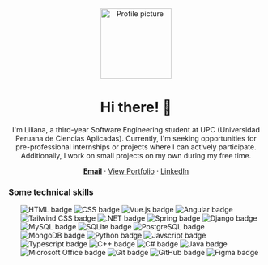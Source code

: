 <div align="center">
  <img src="https://avatars.githubusercontent.com/u/84975008?v=4" style="height: 10em; width: auto;" alt="Profile picture">
  <h1>Hi there! 👋</h1>
  <p>
  I'm Liliana, a third-year Software Engineering student at UPC (Universidad Peruana de Ciencias Aplicadas). Currently, I'm seeking opportunities for pre-professional internships or projects where I can actively participate. Additionally, I work on small projects on my own during my free time.
  </p>
</div>
<div>
  <p align="center">
    <a href="mailto:lilifuye72@gmail.com" title="lilifuye72@gmail.com"><strong>Email</strong></a>
    ·
    <a href="https://lilianafu.netlify.app/" target="_blank">View Portfolio</a>
    ·
    <a href="https://www.linkedin.com/in/lilianafuye/" target="_blank" title="Checkout Liliana Fu's LinkedIn">LinkedIn</a>
  </p>
</div>
<div>
  <h3>Some technical skills</h3>
  <ul>
    <img class="h-8 w-auto rounded-lg" src="https://img.shields.io/badge/HTML5-E34F26?style=for-the-badge&logo=html5&logoColor=white" alt="HTML badge"/>
    <img class="h-8 w-auto rounded-lg" src="https://img.shields.io/badge/CSS-239120?&style=for-the-badge&logo=css3&logoColor=white" alt="CSS badge"/>
    <img class="h-8 w-auto rounded-lg" src="https://img.shields.io/badge/Vue.js-35495E?style=for-the-badge&logo=vue.js&logoColor=4FC08D" alt="Vue.js badge"/>
    <img class="h-8 w-auto rounded-lg" src="https://img.shields.io/badge/AngularJS-E23237?style=for-the-badge&logo=angularjs&logoColor=white" alt="Angular badge"/>
    <img class="h-8 w-auto rounded-lg" src="https://img.shields.io/badge/Tailwind_CSS-38B2AC?style=for-the-badge&logo=tailwind-css&logoColor=white"alt="Tailwind CSS badge"/>
    <img class="h-8 w-auto rounded-lg" src="https://img.shields.io/badge/.NET-5C2D91?style=for-the-badge&logo=.net&logoColor=white" alt=".NET badge"/>
    <img class="h-8 w-auto rounded-lg" src="https://img.shields.io/badge/Spring-6DB33F?style=for-the-badge&logo=spring&logoColor=white" alt="Spring badge"/>
    <img class="h-8 w-auto rounded-lg" src="https://img.shields.io/badge/Django-092E20?style=for-the-badge&logo=django&logoColor=white" alt="Django badge"/>
    <img class="h-8 w-auto rounded-lg" src="https://img.shields.io/badge/MySQL-00000F?style=for-the-badge&logo=mysql&logoColor=white" alt="MySQL badge"/>
    <img class="h-8 w-auto rounded-lg" src="https://img.shields.io/badge/SQLite-07405E?style=for-the-badge&logo=sqlite&logoColor=white"alt="SQLite badge"/>
    <img class="h-8 w-auto rounded-lg" src="https://img.shields.io/badge/PostgreSQL-316192?style=for-the-badge&logo=postgresql&logoColor=white" alt="PostgreSQL badge"/>
    <img class="h-8 w-auto rounded-lg" src="https://img.shields.io/badge/MongoDB-4EA94B?style=for-the-badge&logo=mongodb&logoColor=white" alt="MongoDB badge"/>
    <img class="h-8 w-auto rounded-lg" src="https://img.shields.io/badge/Python-14354C?style=for-the-badge&logo=python&logoColor=white" alt="Python badge"/>
    <img class="h-8 w-auto rounded-lg" src="https://img.shields.io/badge/JavaScript-F7DF1E?style=for-the-badge&logo=javascript&logoColor=black" alt="Javscript badge"/>
    <img class="h-8 w-auto rounded-lg" src="https://img.shields.io/badge/TypeScript-007ACC?style=for-the-badge&logo=typescript&logoColor=white" alt="Typescript badge"/>
    <img class="h-8 w-auto rounded-lg" src="https://img.shields.io/badge/C%2B%2B-00599C?style=for-the-badge&logo=c%2B%2B&logoColor=white" alt="C++ badge"/>
    <img class="h-8 w-auto rounded-lg" src="https://img.shields.io/badge/C%23-239120?style=for-the-badge&logo=c-sharp&logoColor=white" alt="C# badge"/>
    <img class="h-8 w-auto rounded-lg" src="https://img.shields.io/badge/Java-ED8B00?style=for-the-badge&logo=openjdk&logoColor=white" alt="Java badge"/>
    <img class="h-8 w-auto rounded-lg" src="https://img.shields.io/badge/Microsoft_Office-D83B01?style=for-the-badge&logo=microsoft-office&logoColor=white"alt="Microsoft Office badge"/>
    <img class="h-8 w-auto rounded-lg" src="https://img.shields.io/badge/GIT-E44C30?style=for-the-badge&logo=git&logoColor=white" alt="Git badge"/>
    <img class="h-8 w-auto rounded-lg" src="https://img.shields.io/badge/GitHub-100000?style=for-the-badge&logo=github&logoColor=white" alt="GitHub badge"/>
    <img class="h-8 w-auto rounded-lg" src="https://img.shields.io/badge/Figma-F24E1E?style=for-the-badge&logo=figma&logoColor=white" alt="Figma badge"/>
  </ul>
</div>
